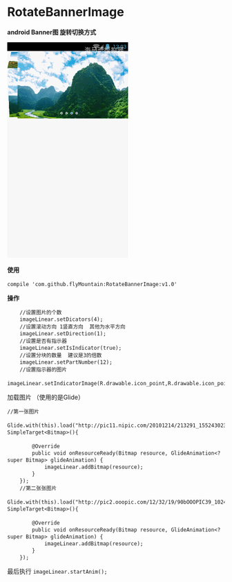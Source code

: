 # RotateBannerImage

**android Banner图 旋转切换方式**

![Example2](a111_clip.gif)


**使用**

`compile 'com.github.flyMountain:RotateBannerImage:v1.0'`


**操作**

    	//设置图片的个数
        imageLinear.setDicators(4);
        //设置滚动方向 1竖直方向  其他为水平方向
        imageLinear.setDirection(1);
        //设置是否有指示器
        imageLinear.setIsIndicator(true);
        //设置分块的数量  建议是3的倍数
        imageLinear.setPartNumber(12);
        //设置指示器的图片
        imageLinear.setIndicatorImage(R.drawable.icon_point,R.drawable.icon_point_pre);



  加载图片 （使用的是Glide）


    //第一张图片
         Glide.with(this).load("http://pic11.nipic.com/20101214/213291_155243023914_2.jpg").asBitmap().into(new SimpleTarget<Bitmap>(){

            @Override
            public void onResourceReady(Bitmap resource, GlideAnimation<? super Bitmap> glideAnimation) {
                imageLinear.addBitmap(resource);
            }
        });
        //第二张张图片
        Glide.with(this).load("http://pic2.ooopic.com/12/32/19/90bOOOPIC39_1024.jpg").asBitmap().into(new SimpleTarget<Bitmap>(){

            @Override
            public void onResourceReady(Bitmap resource, GlideAnimation<? super Bitmap> glideAnimation) {
                imageLinear.addBitmap(resource);
            }
        });

最后执行 `imageLinear.startAnim();`